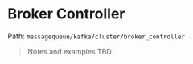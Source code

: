 # Broker Controller

Path: `messagequeue/kafka/cluster/broker_controller`

> Notes and examples TBD.
